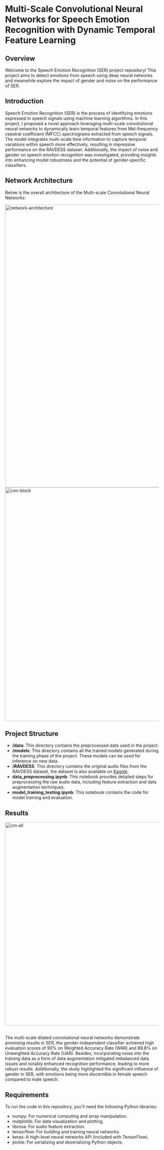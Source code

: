 # Multi-Scale Convolutional Neural Networks for Speech Emotion Recognition with Dynamic Temporal Feature Learning

## Overview

Welcome to the Speech Emotion Recognition (SER) project repository! This project aims to detect emotions from speech using deep neural networks and meanwhile explore the impact of gender and noise on the performance of SER.

## Introduction

Speech Emotion Recognition (SER) is the process of identifying emotions expressed in speech signals using machine learning algorithms. In this project, I proposed a novel approach leveraging multi-scale convolutional neural networks to dynamically learn temporal features from Mel-frequency cepstral coefficient (MFCC) spectrograms extracted from speech signals. The model integrates multi-scale time information to capture temporal variations within speech more effectively, resulting in impressive performance on the RAVDESS dataset. Additionally, the impact of noise and gender on speech emotion recognition was investigated, providing insights into enhancing model robustness and the potential of gender-specific classifiers.

## Network Architecture

Below is the overall architecture of the Multi-scale Convolutional Neural Networks:

<img width="922" alt="network-architecture" src="https://github.com/timchan9742/Multi-scale-Convolutional-Neural-Network-for-Speech-Emotion-Recognition/assets/167204379/366f89f1-ac9e-42c4-a328-20d8caa0ded4">
<img width="762" alt="cnn-block" src="https://github.com/timchan9742/Multi-scale-Convolutional-Neural-Network-for-Speech-Emotion-Recognition/assets/167204379/e035ea77-6950-4194-8eb9-2b6867dd0eb8">


## Project Structure

- **/data**: This directory contains the preprocessed data used in the project. 
- **/models**: This directory contains all the trained models generated during the training phase of the project. These models can be used for inference on new data.
- **/RAVDESS**: This directory contains the original audio files from the RAVDESS dataset, the dataset is also available on [Kaggle](https://www.kaggle.com/datasets/uwrfkaggler/ravdess-emotional-speech-audio).
- **data_preprocessing.ipynb**: This notebook provides detailed steps for preprocessing the raw audio data, including feature extraction and data augmentation techniques.
- **model_training_testing.ipynb**: This notebook contains the code for model training and evaluation. 

## Results

<img width="663" alt="cm-all" src="https://github.com/timchan9742/Multi-scale-Convolutional-Neural-Network-for-Speech-Emotion-Recognition/assets/167204379/cc652fb2-56ca-4200-a74b-1c586e916c29">
<br/><br/>

The multi-scale dilated convolutional neural networks demonstrate promising results in SER, the gender-independent classifier achieved high evaluation scores of 90% on Weighted Accuracy Rate (WAR) and 89.8% on Unweighted Accuracy Rate (UAR). Besides, incorporating noise into the training data as a form of data augmentation mitigated imbalanced data issues and notably enhanced recognition performance, leading to more robust results. Additionally, the study highlighted the significant influence of gender in SER, with emotions being more discernible in female speech compared to male speech.

## Requirements

To run the code in this repository, you'll need the following Python libraries:

- numpy: For numerical computing and array manipulation.
- matplotlib: For data visualization and plotting.
- librosa: For audio feature extraction.
- tensorflow: For building and training neural networks.
- keras: A high-level neural networks API (included with TensorFlow).
- pickle: For serializing and deserializing Python objects.
